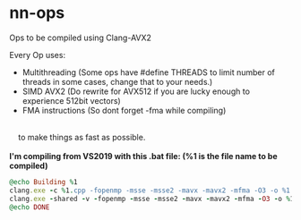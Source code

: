 # nn-ops
 Ops to be compiled using Clang-AVX2

Every Op uses:
<ul>
<li>Multithreading (Some ops have #define THREADS to limit number of threads in some cases, change that to your needs.)</li>
<li>SIMD AVX2 (Do rewrite for AVX512 if you are lucky enough to experience 512bit vectors)</li>
<li>FMA instructions (So dont forget -fma while compiling)</li>
</ul><br>
&nbsp&nbsp&nbsp to make things as fast as possible.
<br><br>
<b>I'm compiling from VS2019 with this .bat file: (%1 is the file name to be compiled)</b><br>

```ruby
@echo Building %1
clang.exe -c %1.cpp -fopenmp -msse -msse2 -mavx -mavx2 -mfma -O3 -o %1.o
clang.exe -shared -v -fopenmp -msse -msse2 -mavx -mavx2 -mfma -O3 -o %1.dll %1.o
@echo DONE
```
